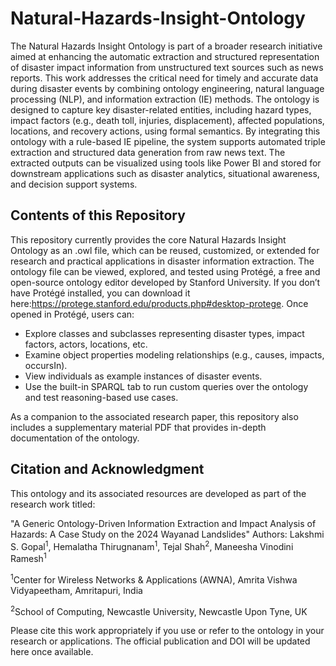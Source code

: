 # Natural-Hazards-Insight-Ontology
The Natural Hazards Insight Ontology is part of a broader research initiative aimed at enhancing the automatic extraction and structured representation of disaster impact information from unstructured text sources such as news reports. This work addresses the critical need for timely and accurate data during disaster events by combining ontology engineering, natural language processing (NLP), and information extraction (IE) methods. The ontology is designed to capture key disaster-related entities, including hazard types, impact factors (e.g., death toll, injuries, displacement), affected populations, locations, and recovery actions, using formal semantics. By integrating this ontology with a rule-based IE pipeline, the system supports automated triple extraction and structured data generation from raw news text. The extracted outputs can be visualized using tools like Power BI and stored for downstream applications such as disaster analytics, situational awareness, and decision support systems. 

## Contents of this Repository
This repository currently provides the core Natural Hazards Insight Ontology as an .owl file, which can be reused, customized, or extended for research and practical applications in disaster information extraction. The ontology file can be viewed, explored, and tested using Protégé, a free and open-source ontology editor developed by Stanford University. If you don’t have Protégé installed, you can download it here:https://protege.stanford.edu/products.php#desktop-protege.
Once opened in Protégé, users can:
- Explore classes and subclasses representing disaster types, impact factors, actors, locations, etc.
- Examine object properties modeling relationships (e.g., causes, impacts, occursIn).
- View individuals as example instances of disaster events.
- Use the built-in SPARQL tab to run custom queries over the ontology and test reasoning-based use cases.

As a companion to the associated research paper, this repository also includes a supplementary material PDF that provides in-depth documentation of the ontology.

## Citation and Acknowledgment
This ontology and its associated resources are developed as part of the research work titled:

"A Generic Ontology-Driven Information Extraction and Impact Analysis of Hazards: A Case Study on the 2024 Wayanad Landslides"
Authors:
Lakshmi S. Gopal<sup>1</sup>, Hemalatha Thirugnanam<sup>1</sup>, Tejal Shah<sup>2</sup>, Maneesha Vinodini Ramesh<sup>1</sup>

<sup>1</sup>Center for Wireless Networks & Applications (AWNA), Amrita Vishwa Vidyapeetham, Amritapuri, India

<sup>2</sup>School of Computing, Newcastle University, Newcastle Upon Tyne, UK

Please cite this work appropriately if you use or refer to the ontology in your research or applications. The official publication and DOI will be updated here once available.




